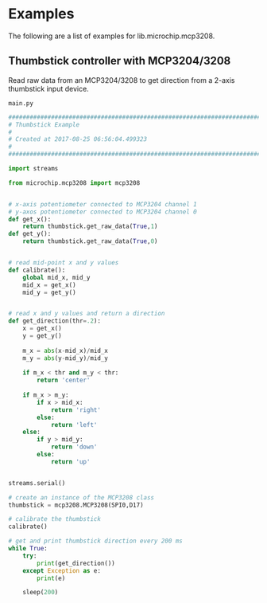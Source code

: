 # Examples

The following are a list of examples for lib.microchip.mcp3208.

## Thumbstick controller with MCP3204/3208


Read raw data from an MCP3204/3208 to get direction from a 2-axis thumbstick input device.


```main.py```

```python
################################################################################
# Thumbstick Example
#
# Created at 2017-08-25 06:56:04.499323
#
################################################################################

import streams

from microchip.mcp3208 import mcp3208


# x-axis potentiometer connected to MCP3204 channel 1
# y-axos potentiometer connected to MCP3204 channel 0
def get_x():
    return thumbstick.get_raw_data(True,1)
def get_y():
    return thumbstick.get_raw_data(True,0)


# read mid-point x and y values 
def calibrate():
    global mid_x, mid_y
    mid_x = get_x()
    mid_y = get_y()


# read x and y values and return a direction
def get_direction(thr=.2):
    x = get_x()
    y = get_y()
        
    m_x = abs(x-mid_x)/mid_x
    m_y = abs(y-mid_y)/mid_y
    
    if m_x < thr and m_y < thr:
        return 'center'
    
    if m_x > m_y:
        if x > mid_x:
            return 'right'
        else:
            return 'left'
    else:
        if y > mid_y:
            return 'down'
        else:
            return 'up'


streams.serial()

# create an instance of the MCP3208 class
thumbstick = mcp3208.MCP3208(SPI0,D17)

# calibrate the thumbstick 
calibrate()

# get and print thumbstick direction every 200 ms
while True:
    try:
        print(get_direction())
    except Exception as e:
        print(e)

    sleep(200)
```
